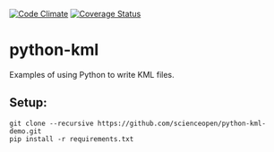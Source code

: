 [![Code Climate](https://codeclimate.com/github/scienceopen/python-kml-demo/badges/gpa.svg)](https://codeclimate.com/github/scienceopen/python-kml-demo)
[![Coverage Status](https://coveralls.io/repos/scienceopen/python-kml-demo/badge.svg)](https://coveralls.io/r/scienceopen/python-kml-demo)

# python-kml
Examples of using Python to write KML files. 

Setup:
--------
```
git clone --recursive https://github.com/scienceopen/python-kml-demo.git
pip install -r requirements.txt
```
